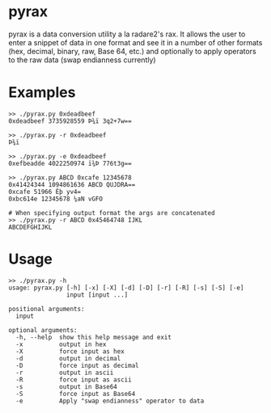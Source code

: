 # pyrax
pyrax is a data conversion utility a la radare2's rax. It allows the user to enter a snippet of data in one format and see it in a number of other formats (hex, decimal, binary, raw, Base 64, etc.) and optionally to apply operators to the raw data (swap endianness currently)

# Examples
~~~~
>> ./pyrax.py 0xdeadbeef
0xdeadbeef 3735928559 Þ­¾ï 3q2+7w==

>> ./pyrax.py -r 0xdeadbeef 
Þ­¾ï

>> ./pyrax.py -e 0xdeadbeef
0xefbeadde 4022250974 ï¾­Þ 776t3g==

>> ./pyrax.py ABCD 0xcafe 12345678
0x41424344 1094861636 ABCD QUJDRA==
0xcafe 51966 Êþ yv4=
0xbc614e 12345678 ¼aN vGFO

# When specifying output format the args are concatenated
>> ./pyrax.py -r ABCD 0x45464748 IJKL
ABCDEFGHIJKL
~~~~

# Usage
~~~~
>> ./pyrax.py -h
usage: pyrax.py [-h] [-x] [-X] [-d] [-D] [-r] [-R] [-s] [-S] [-e]
                input [input ...]

positional arguments:
  input

optional arguments:
  -h, --help  show this help message and exit
  -x          output in hex
  -X          force input as hex
  -d          output in decimal
  -D          force input as decimal
  -r          output in ascii
  -R          force input as ascii
  -s          output in Base64
  -S          force input as Base64
  -e          Apply "swap endianness" operator to data
~~~~
